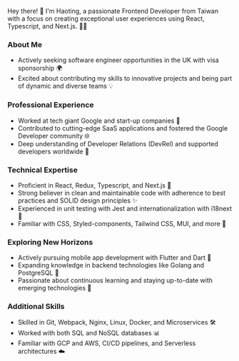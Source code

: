Hey there! 👋 I'm Haoting, a passionate Frontend Developer from Taiwan with a focus on creating exceptional user experiences using React, Typescript, and Next.js. 👨‍💻

### About Me
- Actively seeking software engineer opportunities in the UK with visa sponsorship 🌍
- Excited about contributing my skills to innovative projects and being part of dynamic and diverse teams 💡

### Professional Experience
- Worked at tech giant Google and start-up companies 🏢
- Contributed to cutting-edge SaaS applications and fostered the Google Developer community 🌐
- Deep understanding of Developer Relations (DevRel) and supported developers worldwide 🤝

### Technical Expertise
- Proficient in React, Redux, Typescript, and Next.js 🚀
- Strong believer in clean and maintainable code with adherence to best practices and SOLID design principles ✨
- Experienced in unit testing with Jest and internationalization with i18next 🧪
- Familiar with CSS, Styled-components, Tailwind CSS, MUI, and more 🎨

### Exploring New Horizons
- Actively pursuing mobile app development with Flutter and Dart 📱
- Expanding knowledge in backend technologies like Golang and PostgreSQL 🐘
- Passionate about continuous learning and staying up-to-date with emerging technologies 🌱

### Additional Skills
- Skilled in Git, Webpack, Nginx, Linux, Docker, and Microservices 🛠️
- Worked with both SQL and NoSQL databases 📊
- Familiar with GCP and AWS, CI/CD pipelines, and Serverless architectures ☁️
